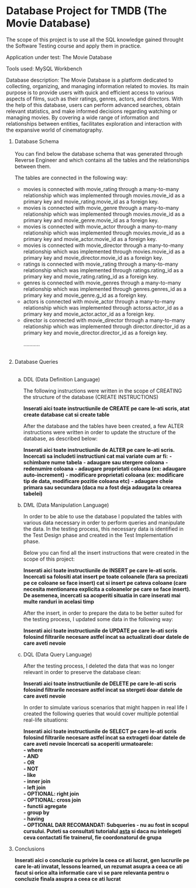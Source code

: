 <h1>Database Project for TMDB (The Movie Database)</h1>

The scope of this project is to use all the SQL knowledge gained throught the Software Testing course and apply them in practice.

Application under test: The Movie Database

Tools used: MySQL Workbench

Database description: The Movie Database is a platform dedicated to collecting, organizing, and managing information related to movies. Its main purpose is to provide users with quick and efficient access to various aspects of films, such as their ratings, genres, actors, and directors. With the help of this database, users can perform advanced searches, obtain relevant statistics, and make informed decisions regarding watching or managing movies.
By covering a wide range of information and relationships between entities, facilitates exploration and interaction with the expansive world of cinematography.
<ol>
<li>Database Schema </li>
<br>
You can find below the database schema that was generated through Reverse Engineer and which contains all the tables and the relationships between them.

The tables are connected in the following way:

<ul>
  <li> movies is connected with movie_rating through a many-to-many relationship which was implemented through movies.movie_id as a primary key and movie_rating.movie_id as a foreign key.</li>
  <li> movies is connected with movie_genre through a many-to-many relationship which was implemented through movies.movie_id as a primary key and movie_genre.movie_id as a foreign key.</li>
  <li> movies is connected with movie_actor through a many-to-many relationship which was implemented through movies.movie_id as a primary key and movie_actor.movie_id as a foreign key.</li>
  <li> movies is connected with movie_director through a many-to-many relationship which was implemented through movies.movie_id as a primary key and movie_director.movie_id as a foreign key.</li>
  <li> ratings is connected with movie_rating through a many-to-many relationship which was implemented through ratings.rating_id as a primary key and movie_rating.rating_id as a foreign key.</li>
  <li> genres is connected with movie_genres through a many-to-many relationship which was implemented through genres.genres_id as a primary key and movie_genre.g_id as a foreign key.</li>
  <li> actors is connected with movie_actor through a many-to-many relationship which was implemented through actorss.actor_id as a primary key and movie_actor.actor_id as a foreign key.</li>
  <li> director is connected with movie_director through a many-to-many relationship which was implemented through director.director_id as a primary key and movie_director.director_id as a foreign key.</li>
  
  ...........
</ul><br>

<li>Database Queries</li><br>

<ol type="a">
  <li>DDL (Data Definition Language)</li>

  The following instructions were written in the scope of CREATING the structure of the database (CREATE INSTRUCTIONS)

  **Inserati aici toate instructiunile de CREATE pe care le-ati scris, atat create database cat si create table**

  After the database and the tables have been created, a few ALTER instructions were written in order to update the structure of the database, as described below:

  **Inserati aici toate instructiunile de ALTER pe care le-ati scris. Incercati sa includeti instructiuni cat mai variate cum ar fi:**
 **- schimbare nume tabela**
 **- adaugare sau stergere coloana**
 **- redenumire coloana**
 **- adaugare proprietati coloana (ex: adaugare auto-increment)**
 **- modificare proprietati coloana (ex: modificare tip de data, modificare pozitie coloana etc)**
 **- adaugare cheie primara sau secundara (daca nu a fost deja adaugata la crearea tabelei)**
 
  
  <li>DML (Data Manipulation Language)</li>

  In order to be able to use the database I populated the tables with various data necessary in order to perform queries and manipulate the data. 
  In the testing process, this necessary data is identified in the Test Design phase and created in the Test Implementation phase. 

  Below you can find all the insert instructions that were created in the scope of this project:

  **Inserati aici toate instructiunile de INSERT pe care le-ati scris. Incercati sa folositi atat insert pe toate coloanele (fara sa precizati pe ce coloane se face insert) cat si insert pe cateva coloane (care necesita mentionarea explicita a coloanelor pe care se face insert). De asemenea, incercati sa acoperiti situatia in care inserati mai multe randuri in acelasi timp**

  After the insert, in order to prepare the data to be better suited for the testing process, I updated some data in the following way:

  **Inserati aici toate instructiunile de UPDATE pe care le-ati scris folosind filtrarile necesare astfel incat sa actualizati doar datele de care aveti nevoie**


  <li>DQL (Data Query Language)</li>

After the testing process, I deleted the data that was no longer relevant in order to preserve the database clean: 

**Inserati aici toate instructiunile de DELETE pe care le-ati scris folosind filtrarile necesare astfel incat sa stergeti doar datele de care aveti nevoie**

In order to simulate various scenarios that might happen in real life I created the following queries that would cover multiple potential real-life situations:

**Inserati aici toate instructiunile de SELECT pe care le-ati scris folosind filtrarile necesare astfel incat sa extrageti doar datele de care aveti nevoie**
**Incercati sa acoperiti urmatoarele:**<br>
**- where**<br>
**- AND**<br>
**- OR**<br>
**- NOT**<br>
**- like**<br>
**- inner join**<br>
**- left join**<br>
**- OPTIONAL: right join**<br>
**- OPTIONAL: cross join**<br>
**- functii agregate**<br>
**- group by**<br>
**- having**<br>
**- OPTIONAL DAR RECOMANDAT: Subqueries - nu au fost in scopul cursului. Puteti sa consultati tutorialul [asta](https://www.techonthenet.com/mysql/subqueries.php) si daca nu intelegeti ceva contactati fie trainerul, fie coordonatorul de grupa**<br>

</ol>

<li>Conclusions</li>

**Inserati aici o concluzie cu privire la ceea ce ati lucrat, gen lucrurile pe care le-ati invatat, lessons learned, un rezumat asupra a ceea ce ati facut si orice alta informatie care vi se pare relevanta pentru o concluzie finala asupra a ceea ce ati lucrat**

</ol>
